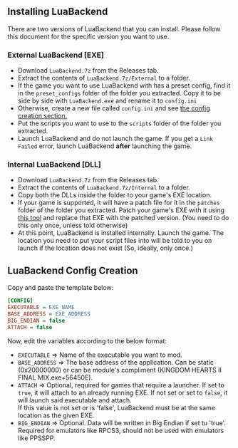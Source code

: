## Installing LuaBackend

There are two versions of LuaBackend that you can install. Please follow this document for the specific version you want to use.

### External LuaBackend [EXE]
- Download ``LuaBackend.7z`` from the Releases tab.
- Extract the contents of ``LuaBackend.7z/External`` to a folder.
- If the game you want to use LuaBackend with has a preset config, find it in the ``preset_configs`` folder of the folder you extracted. Copy it to be side by side with ``LuaBackend.exe`` and rename it to ``config.ini``
- Otherwise, create a new file called ``config.ini`` and see [the config creation section.](#luabackend-config-creation)
- Put the scripts you want to use to the ``scripts`` folder of the folder you extracted.
- Launch LuaBackend and do not launch the game. If you get a ``Link Failed`` error, launch LuaBackend **after** launching the game.

### Internal LuaBackend [DLL]
- Download ``LuaBackend.7z`` from the Releases tab.
- Extract the contents of ``LuaBackend.7z/Internal`` to a folder.
- Copy both the DLLs inside the folder to your game's EXE location.
- If your game is supported, it will have a patch file for it in the ``patches`` folder of the folder you extracted. Patch your game's EXE with it using [this tool](https://www.marcrobledo.com/RomPatcher.js/) and replace that EXE with the patched version. (You need to do this only once, unless told otherwise)
- At this point, LuaBackend is installed internally. Launch the game. The location you need to put your script files into will be told to you on launch if the location does not exist (So, ideally, only once.)

## LuaBackend Config Creation

Copy and paste the template below:
```ini
[CONFIG]
EXECUTABLE = EXE_NAME
BASE_ADDRESS = EXE_ADDRESS
BIG_ENDIAN = false
ATTACH = false
```
Now, edit the variables according to the below format:

- ``EXECUTABLE`` => Name of the executable you want to mod.
- ``BASE_ADDRESS`` => The base address of the application. Can be static (0x20000000) or can be module's compliment (KINGDOM HEARTS II FINAL MIX.exe+56450E).
- ``ATTACH`` => Optional, required for games that require a launcher. If set to ``true``, it will attach to an already running EXE. If not set or set to ``false``, it will launch said executable and attach.  
  If this value is not set or is 'false', LuaBackend must be at the same location as the given EXE.
- ``BIG_ENDIAN`` => Optional. Data will be written in Big Endian if set tu 'true'. Required for emulators like RPCS3, should not be used with emulators like PPSSPP.
